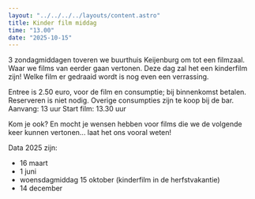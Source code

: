 ```yaml
---
layout: "../../../../layouts/content.astro"
title: Kinder film middag
time: "13.00"
date: "2025-10-15"
---
```




3 zondagmiddagen toveren we buurthuis Keijenburg om tot een filmzaal.
Waar we films van eerder gaan vertonen.
Deze dag zal het een kinderfilm zijn!
Welke film er gedraaid wordt is nog even een verrassing.

Entree is 2.50 euro, voor de film en consumptie; bij binnenkomst betalen.
Reserveren is niet nodig.
Overige consumpties zijn te koop bij de bar.
Aanvang: 13 uur 
Start film: 13.30 uur

Kom je ook?
En mocht je wensen hebben voor films die we de volgende keer kunnen vertonen... laat het ons vooral weten!

Data 2025 zijn:
- 16 maart
- 1 juni
- woensdagmiddag 15 oktober (kinderfilm in de herfstvakantie)
- 14 december
